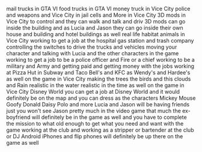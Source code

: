 mail trucks in GTA VI
food trucks in GTA VI
money truck in Vice City
police and weapons and Vice City
in jail cells and More in Vice City
3D mods in Vice City to control and they can walk and talk and driv
3D mods can go inside the building and as Lucia and Jason they can go inside their own house and building and hotel buildings as well
real life habitat animals in Vice City
working to get a job at the hospital gas station and trash company
controlling the switches to drive the trucks and vehicles
moving your character and talking with Lucia and the other characters in the game
working to get a job to be a police officer and Fire or a chief
working to be a military and Army and getting paid and getting money with the jobs
working at Pizza Hut in Subway and Taco Bell's and KFC as Wendy's and Hardee's as well on the game in Vice City
making the trees the birds and this clouds and Rain realistic in the water realistic
in the time as well on the game in Vice City
Disney World you can get a job at Disney World and it would definitely be on the map and you can dress as the characters
Mickey Mouse Goofy Donald Daisy Polo and more
Lucia and Jason will be having friends just
you won't see Jason pretty much in the video game that much the ex-boyfriend will definitely be in the game as well
and you have to complete the mission to what old enough to get what you need and want with the game
working at the club and working as a stripper or bartender at the club or DJ
Android iPhones and flip phones will definitely be up there on the game as well
